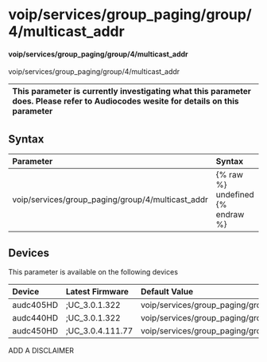 ﻿---
description: voip/services/group_paging/group/4/multicast_addr
search: false
---

# voip/services/group_paging/group/4/multicast_addr

#### voip/services/group_paging/group/4/multicast_addr

voip/services/group_paging/group/4/multicast_addr


| This parameter is currently investigating what this parameter does. Please refer to Audiocodes wesite for details on this parameter | 
| :--- |

## Syntax
| Parameter | Syntax |
| :--- | :--- |
|voip/services/group_paging/group/4/multicast_addr | {% raw %} undefined {% endraw %}|

## Devices
This parameter is available on the following devices

| Device | Latest Firmware | Default Value |
|:---|:---|:---|
| audc405HD | ;UC_3.0.1.322 | voip/services/group_paging/group/4/multicast_addr=224.0.1.0 
| audc440HD | ;UC_3.0.1.322 | voip/services/group_paging/group/4/multicast_addr=224.0.1.0 
| audc450HD | ;UC_3.0.4.111.77 | voip/services/group_paging/group/4/multicast_addr=224.0.1.0 

ADD A DISCLAIMER
